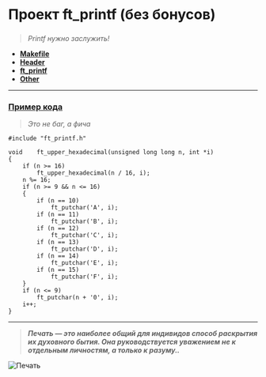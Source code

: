 # Проект ft_printf (без бонусов)

### 
> *Printf нужно заслужить!*
* [**Makefile**](https://github.com/i-galimov/ft_printf/blob/main/printf/Makefile)
* [**Header**](https://github.com/i-galimov/ft_printf/blob/main/printf/ft_printf.h)
* [**ft_printf**](https://github.com/i-galimov/ft_printf/blob/main/printf/ft_printf.c)
* [**Other**](https://github.com/i-galimov/ft_printf/tree/main/printf)
---
### [Пример кода](https://github.com/i-galimov/ft_printf/blob/main/printf/ft_upper_hexadecimal.c) 
> *Это не баг, а фича*
```
#include "ft_printf.h"

void	ft_upper_hexadecimal(unsigned long long n, int *i)
{
	if (n >= 16)
		ft_upper_hexadecimal(n / 16, i);
	n %= 16;
	if (n >= 9 && n <= 16)
	{
		if (n == 10)
			ft_putchar('A', i);
		if (n == 11)
			ft_putchar('B', i);
		if (n == 12)
			ft_putchar('C', i);
		if (n == 13)
			ft_putchar('D', i);
		if (n == 14)
			ft_putchar('E', i);
		if (n == 15)
			ft_putchar('F', i);
	}
	if (n <= 9)
		ft_putchar(n + '0', i);
	i++;
}
```
********
> ***Печать — это наиболее общий для индивидов способ раскрытия их духовного бытия. Она руководствуется уважением не к отдельным личностям, а только к разуму..***
> 
![Печать](http://portulan.ru/wp-content/uploads/2016/08/maxresdefault.jpg)
